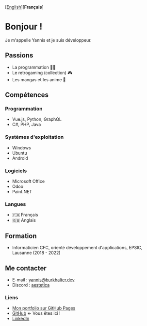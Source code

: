 [[English](README.md)][**Français**]

# Bonjour !

Je m'appelle Yannis et je suis développeur.

## Passions

- La programmation :man_technologist:
- Le retrogaming (collection) :video_game:
- Les mangas et les anime :crossed_flags:

## Compétences

### Programmation

- Vue.js, Python, GraphQL
- C#, PHP, Java

### Systèmes d'exploitation

- Windows
- Ubuntu
- Android

### Logiciels

- Microsoft Office
- Odoo
- Paint.NET

### Langues

- :fr: Français
- :gb: Anglais

## Formation

- Informaticien CFC, orienté développement d'applications, EPSIC, Lausanne (2018 - 2022)

## Me contacter

- E-mail : yannis@burkhalter.dev
- Discord : [aestetica](https://discordapp.com/users/317230160124313610)

### Liens

- [Mon portfolio sur GitHub Pages](https://burkhaltery.github.io/fr)
- [GitHub](https://github.com/BurkhalterY) ← Vous êtes ici !
- [LinkedIn](https://www.linkedin.com/in/yannis-burkhalter)
